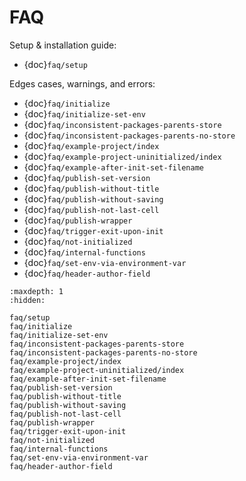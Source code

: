 # FAQ

Setup & installation guide:

- {doc}`faq/setup`

Edges cases, warnings, and errors:

- {doc}`faq/initialize`
- {doc}`faq/initialize-set-env`
- {doc}`faq/inconsistent-packages-parents-store`
- {doc}`faq/inconsistent-packages-parents-no-store`
- {doc}`faq/example-project/index`
- {doc}`faq/example-project-uninitialized/index`
- {doc}`faq/example-after-init-set-filename`
- {doc}`faq/publish-set-version`
- {doc}`faq/publish-without-title`
- {doc}`faq/publish-without-saving`
- {doc}`faq/publish-not-last-cell`
- {doc}`faq/publish-wrapper`
- {doc}`faq/trigger-exit-upon-init`
- {doc}`faq/not-initialized`
- {doc}`faq/internal-functions`
- {doc}`faq/set-env-via-environment-var`
- {doc}`faq/header-author-field`

```{toctree}
:maxdepth: 1
:hidden:

faq/setup
faq/initialize
faq/initialize-set-env
faq/inconsistent-packages-parents-store
faq/inconsistent-packages-parents-no-store
faq/example-project/index
faq/example-project-uninitialized/index
faq/example-after-init-set-filename
faq/publish-set-version
faq/publish-without-title
faq/publish-without-saving
faq/publish-not-last-cell
faq/publish-wrapper
faq/trigger-exit-upon-init
faq/not-initialized
faq/internal-functions
faq/set-env-via-environment-var
faq/header-author-field
```
